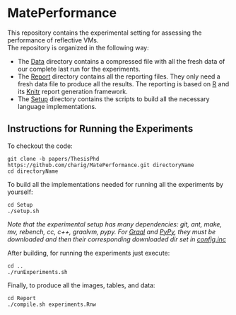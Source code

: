 # MatePerformance
This repository contains the experimental setting for assessing the performance of reflective VMs.  
The repository is organized in the following way:

* The [Data](Data) directory contains a compressed file with all the fresh data of our complete last run for the experiments. 
* The [Report](Report) directory contains all the reporting files. They only need a fresh data file to produce all the results. The reporting is based on [R](https://www.r-project.org/) and its [Knitr](https://yihui.name/knitr/) report generation framework.  
* The [Setup](Setup) directory contains the scripts to build all the necessary language implementations. 

Instructions for Running the Experiments
----------------------------------------

To checkout the code:

    git clone -b papers/ThesisPhd https://github.com/charig/MatePerformance.git directoryName
    cd directoryName
    
To build all the implementations needed for running all the experiments by yourself:

    cd Setup
    ./setup.sh
    
*Note that the experimental setup has many dependencies: git, ant, make, mv, rebench, cc, c++, graalvm, pypy. 
For [Graal](http://www.oracle.com/technetwork/oracle-labs/program-languages/downloads/index.html) and [PyPy](https://pypy.org/download.html), they must be downloaded and then their corresponding downloaded dir set in [config.inc](Setup/buildScripts/config.inc)*

After building, for running the experiments just execute:

    cd ..
    ./runExperiments.sh

Finally, to produce all the images, tables, and data:

    cd Report
    ./compile.sh experiments.Rnw

